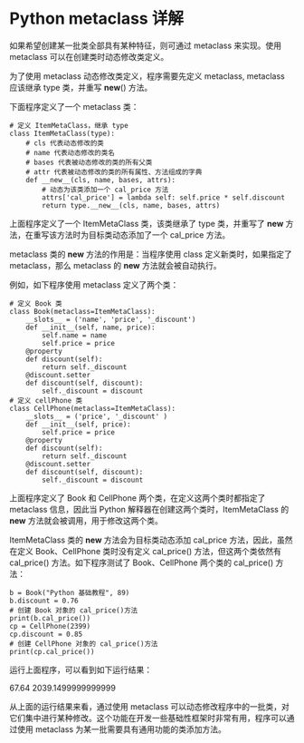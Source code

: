 # Python metaclass 详解

如果希望创建某一批类全部具有某种特征，则可通过 metaclass 来实现。使用 metaclass 可以在创建类时动态修改类定义。

为了使用 metaclass 动态修改类定义，程序需要先定义 metaclass, metaclass 应该继承 type 类，并重写 __new__() 方法。

下面程序定义了一个 metaclass 类：

```
# 定义 ItemMetaClass，继承 type
class ItemMetaClass(type):
    # cls 代表动态修改的类
    # name 代表动态修改的类名
    # bases 代表被动态修改的类的所有父类
    # attr 代表被动态修改的类的所有属性、方法组成的字典
    def __new__(cls, name, bases, attrs):
        # 动态为该类添加一个 cal_price 方法
        attrs['cal_price'] = lambda self: self.price * self.discount
        return type.__new__(cls, name, bases, attrs)
```

上面程序定义了一个 ItemMetaClass 类，该类继承了 type 类，并重写了 __new__ 方法，在重写该方法时为目标类动态添加了一个 cal_price 方法。

metaclass 类的 __new__ 方法的作用是：当程序使用 class 定义新类时，如果指定了 metaclass，那么 metaclass 的 __new__ 方法就会被自动执行。

例如，如下程序使用 metaclass 定义了两个类：

```
# 定义 Book 类
class Book(metaclass=ItemMetaClass):
    __slots__ = ('name', 'price', '_discount')
    def __init__(self, name, price):
        self.name = name
        self.price = price
    @property
    def discount(self):
        return self._discount
    @discount.setter
    def discount(self, discount):
        self._discount = discount
# 定义 cellPhone 类
class CellPhone(metaclass=ItemMetaClass):
    __slots__ = ('price', '_discount' )
    def __init__(self, price):
        self.price = price
    @property
    def discount(self):
        return self._discount
    @discount.setter
    def discount(self, discount):
        self._discount = discount
```

上面程序定义了 Book 和 CellPhone 两个类，在定义这两个类时都指定了 metaclass 信息，因此当 Python 解释器在创建这两个类时，ItemMetaClass 的 __new__ 方法就会被调用，用于修改这两个类。

ItemMetaClass 类的 __new__ 方法会为目标类动态添加 cal_price 方法，因此，虽然在定义 Book、CellPhone 类时没有定义 cal_price() 方法，但这两个类依然有 cal_price() 方法。如下程序测试了 Book、CellPhone 两个类的 cal_price() 方法： 

```
b = Book("Python 基础教程", 89)
b.discount = 0.76
# 创建 Book 对象的 cal_price()方法
print(b.cal_price())
cp = CellPhone(2399)
cp.discount = 0.85
# 创建 CellPhone 对象的 cal_price()方法
print(cp.cal_price())
```

运行上面程序，可以看到如下运行结果：

67.64
2039.1499999999999

从上面的运行结果来看，通过使用 metaclass 可以动态修改程序中的一批类，对它们集中进行某种修改。这个功能在开发一些基础性框架时非常有用，程序可以通过使用 metaclass 为某一批需要具有通用功能的类添加方法。
